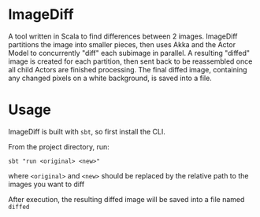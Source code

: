 # ImageDiff

A tool written in Scala to find differences between 2 images. ImageDiff partitions the image into smaller pieces, then uses Akka 
and the Actor Model to concurrently "diff" each subimage in parallel. A resulting "diffed" image is created for each partition,
then sent back to be reassembled once all child Actors are finished processing. The final diffed image, containing any changed 
pixels on a white background, is saved into a file.


# Usage

ImageDiff is built with `sbt`, so first install the CLI.

From the project directory, run:

```sbt "run <original> <new>"```

where `<original>` and `<new>` should be replaced by the relative path to the images you want to diff

After execution, the resulting diffed image will be saved into a file named `diffed`

